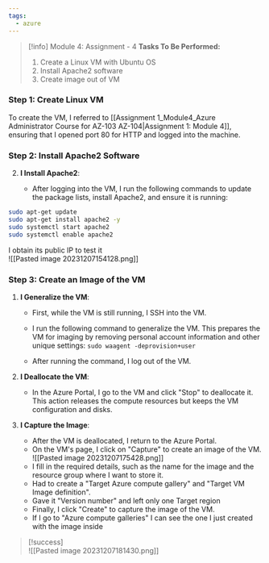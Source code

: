 ```yaml
---
tags:
  - azure
---
```

> [!info] Module 4: Assignment - 4
> **Tasks To Be Performed:** 
> 1. Create a Linux VM with Ubuntu OS 
> 2. Install Apache2 software 
> 3. Create image out of VM



### Step 1: Create Linux VM
To create the VM, I referred to [[Assignment 1_Module4_Azure Administrator Course for AZ-103 AZ-104|Assignment 1: Module 4]], ensuring that I opened port 80 for HTTP and logged into the machine.

### Step 2: Install Apache2 Software

2. **I Install Apache2**:
    
    - After logging into the VM, I run the following commands to update the package lists, install Apache2, and ensure it is running:

```bash
sudo apt-get update
sudo apt-get install apache2 -y
sudo systemctl start apache2
sudo systemctl enable apache2

```

I obtain its public IP to test it
<br>![[Pasted image 20231207154128.png]]


### Step 3: Create an Image of the VM

1. **I Generalize the VM**:
    
    - First, while the VM is still running, I SSH into the VM.
    - I run the following command to generalize the VM. This prepares the VM for imaging by removing personal account information and other unique settings:
      `sudo waagent -deprovision+user`
        
    - After running the command, I log out of the VM.
2. **I Deallocate the VM**:
    
    - In the Azure Portal, I go to the VM and click "Stop" to deallocate it. This action releases the compute resources but keeps the VM configuration and disks.
3. **I Capture the Image**:
    
    - After the VM is deallocated, I return to the Azure Portal.
    - On the VM's page, I click on "Capture" to create an image of the VM.
      <br>![[Pasted image 20231207175428.png]]
    - I fill in the required details, such as the name for the image and the resource group where I want to store it.
    - Had to create a "Target Azure compute gallery" and "Target VM Image definition".
    - Gave it "Version number" and left only one Target region
    - Finally, I click "Create" to capture the image of the VM.
    - If I go to "Azure compute galleries" I can see the one I just created with the image inside

> [!success]
> <br>![[Pasted image 20231207181430.png]]



